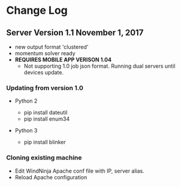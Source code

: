 # Change Log

## Server Version 1.1 November 1, 2017
* new output format 'clustered' 
* momentum solver ready
* **REQUIRES MOBILE APP VERISON 1.04**
  * Not supporting 1.0 job json format. Running dual servers until devices update. 

### Updating from version 1.0
* Python 2
  * pip install dateutil
  * pip install enum34

* Python 3
  * pip install blinker
 
### Cloning existing machine
* Edit WindNinja Apache conf file with IP, server alias. 
* Reload Apache configuration